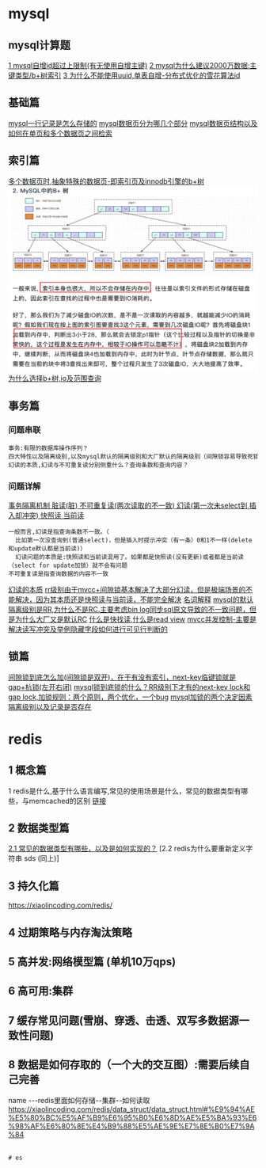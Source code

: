 # mysql
## mysql计算题
[1 mysql自增id超过上限制(有无使用自增主键)](https://mp.weixin.qq.com/s/k0w5jKwR-e2YroArRopwWg)
[2 mysql为什么建议2000万数据:主键类型/b+树索引](https://mp.weixin.qq.com/s/wEeamF6erUipFQnE4DrwlA)
[3 为什么不能使用uuid,单表自增-分布式优化的雪花算法id](https://mp.weixin.qq.com/s/oz20iPdqNp3pHvFoh0zwMA)

## 基础篇
[mysql一行记录是怎么存储的](https://xiaolincoding.com/mysql/base/row_format.html)
[mysql数据页分为哪几个部分](https://mp.weixin.qq.com/s/wEeamF6erUipFQnE4DrwlA)
[mysql数据页结构以及如何在单页和多个数据页之间检索](https://mp.weixin.qq.com/s/QHA80Y2G5UxuRhLT9LBMDg)

## 索引篇
[多个数据页时,抽象特殊的数据页-即索引页及innodb引擎的b+树](https://mp.weixin.qq.com/s/QHA80Y2G5UxuRhLT9LBMDg)
![索引也是存在磁盘上](https://raw.githubusercontent.com/yufanrich/yufanimgs/master/img/202402/20240211_索引存储位置.png)
[为什么选择b+树,io及范围查询](https://mp.weixin.qq.com/s/q2cv-cF8LszowOYmmvi97g)

## 事务篇
### 问题串联
```bash
事务:有限的数据库操作序列？
四大特性以及隔离级别,以及mysql默认的隔离级别和大厂默认的隔离级别（间隙锁容易导致死锁）？
幻读的本质,幻读与不可重复读分别侧重什么？查询条数和查询内容？

```
### 问题详解
[事务隔离机制 脏读(脏) 不可重复读(两次读取的不一致) 幻读(第一次未select到,插入却冲突) 快照读 当前读](https://mp.weixin.qq.com/s/NI8R0BFfeOYaazzZw7AOeg)
```
一般而言,幻读是指查询条数不一致。（
  比如第一次没查询到(普通select)，但是插入时提示冲突（有一条）0和1不一样(delete和update默认都是当前读)）
  幻读问题的本质是:快照读和当前读混用了。如果都是快照读(没有更新)或者都是当前读（select for update加锁）就不会有问题
不可重复读是指查询数据的内容不一致

```

[幻读的本质](https://mp.weixin.qq.com/s/Ny-29jwQ02rDhEVuLoSxmA)
[rr级别由于mvcc+间隙锁基本解决了大部分幻读，但是极端场景的不能解决，因为其本质还是快照读与当前读，不能完全解决]()
[名词解释](https://mp.weixin.qq.com/s/NI8R0BFfeOYaazzZw7AOeg)
[mysql的默认隔离级别是RR,为什么不是RC.主要考虑bin log同步sql原文导致的不一致问题，但是为什么大厂又是默认RC](https://mp.weixin.qq.com/s/IW07pFvlrNnT4HYxWZkj0w)
[什么是快找读,什么是read view](https://mp.weixin.qq.com/s/IW07pFvlrNnT4HYxWZkj0w)
[mvcc并发控制-主要是解决读写冲突及举例隐藏字段如何进行可见行判断的](https://mp.weixin.qq.com/s/ZVsuqpaKTAMeA0SyqRbqyw)

## 锁篇
[间隙锁到底怎么加(间隙锁是双开)，在于有没有索引，next-key临键锁就是gap+杭锁(左开右闭)](https://mp.weixin.qq.com/s/te62kTnMBexAC-P0TF0j_A)
[mysql锁到底锁的什么？RR级别下才有的next-key lock和gap lock,加锁规则：两个原则，两个优化，一个bug](https://mp.weixin.qq.com/s/fmSHG0SejfD0IdnpIYHT9w)
[mysql加锁的两个决定因素 隔离级别以及记录是否存在](https://mp.weixin.qq.com/s/TEXjgA85vUrvx2Q6O5Id1A)

# redis
## 1 概念篇
1 redis是什么,基于什么语言编写,常见的使用场景是什么，常见的数据类型有哪些，与memcached的区别
[链接](https://www.zhihu.com/question/485080754/answer/2966086644)

## 2 数据类型篇
[2.1 常见的数据类型有哪些，以及是如何实现的？](https://xiaolincoding.com/redis/base/redis_interview.html#%E4%BA%94%E7%A7%8D%E5%B8%B8%E8%A7%81%E7%9A%84-redis-%E6%95%B0%E6%8D%AE%E7%B1%BB%E5%9E%8B%E6%98%AF%E6%80%8E%E4%B9%88%E5%AE%9E%E7%8E%B0)
[2.2 redis为什么要重新定义字符串 sds (同上)]

## 3 持久化篇
https://xiaolincoding.com/redis/

## 4 过期策略与内存淘汰策略

## 5 高并发:网络模型篇 (单机10万qps)

## 6 高可用:集群

## 7 缓存常见问题(雪崩、穿透、击透、双写多数据源一致性问题)

## 8 数据是如何存取的（一个大的交互图）:需要后续自己完善
name ---redis里面如何存储--集群--如何读取
https://xiaolincoding.com/redis/data_struct/data_struct.html#%E9%94%AE%E5%80%BC%E5%AF%B9%E6%95%B0%E6%8D%AE%E5%BA%93%E6%98%AF%E6%80%8E%E4%B9%88%E5%AE%9E%E7%8E%B0%E7%9A%84

```

# es
